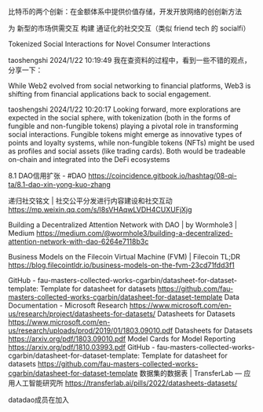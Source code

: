 比特币的两个创新：在金额体系中提供价值存储，开发开放网络的创创新方法

为 新型的市场供需交互 构建 通证化的社交交互（类似 friend tech 的 socialfi）

Tokenized Social Interactions for Novel Consumer Interactions

taoshengshi 2024/1/22 10:19:49
我在查资料的过程中，看到一些不错的观点，分享一下：

While Web2 evolved from social networking to financial platforms, Web3 is shifting from financial applications back to social engagement.

taoshengshi 2024/1/22 10:20:17
Looking forward, more explorations are expected in the social sphere, with tokenization (both in the forms of fungible and non-fungible tokens) playing a pivotal role in transforming social interactions. Fungible tokens might emerge as innovative types of points and loyalty systems, while non-fungible tokens (NFTs) might be used as profiles and social assets (like trading cards). Both would be tradeable on-chain and integrated into the DeFi ecosystems



8.1 DAO信用扩张 - #DAO
https://coincidence.gitbook.io/hashtag/08-qi-ta/8.1-dao-xin-yong-kuo-zhang

递归社交铭文 | 社交公平分发进行内容建设和社交互动
https://mp.weixin.qq.com/s/l8sVHAqwLVDH4CUXUFjXjg

Building a Decentralized Attention Network with DAO | by Wormhole3 | Medium
https://medium.com/@wormhole3/building-a-decentralized-attention-network-with-dao-6264e7118b3c



Business Models on the Filecoin Virtual Machine (FVM) | Filecoin TL;DR
https://blog.filecointldr.io/business-models-on-the-fvm-23cd71fdd3f1



GitHub - fau-masters-collected-works-cgarbin/datasheet-for-dataset-template: Template for datasheet for datasets
https://github.com/fau-masters-collected-works-cgarbin/datasheet-for-dataset-template
Data Documentation - Microsoft Research
https://www.microsoft.com/en-us/research/project/datasheets-for-datasets/
Datasheets for Datasets
https://www.microsoft.com/en-us/research/uploads/prod/2019/01/1803.09010.pdf
Datasheets for Datasets
https://arxiv.org/pdf/1803.09010.pdf
Model Cards for Model Reporting
https://arxiv.org/pdf/1810.03993.pdf
GitHub - fau-masters-collected-works-cgarbin/datasheet-for-dataset-template: Template for datasheet for datasets
https://github.com/fau-masters-collected-works-cgarbin/datasheet-for-dataset-template
数据集的数据表 | TransferLab — 应用人工智能研究所
https://transferlab.ai/pills/2022/datasheets-datasets/



datadao成员在加入